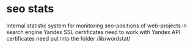# seo stats

Internal statistic system for monitoring seo-positions of web-projects in search engine Yandex
SSL certificates need to work with Yandex API
certificates need put into the folder /lib/wordstat/